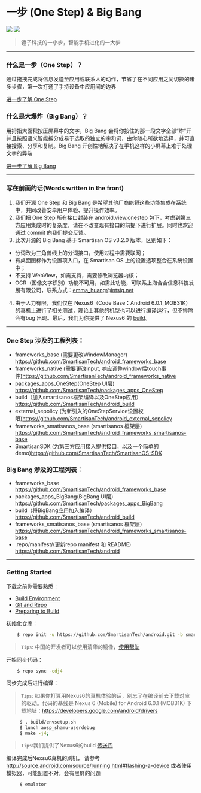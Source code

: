 # 一步 (One Step) & Big Bang

![](http://static.smartisanos.cn/common/img/third-medium/one-step-icon_8dab923f53.png) ![](http://static.smartisanos.cn/common/img/third-medium/bigbang-icon_90f9202992.png)

> 锤子科技的一小步，智能手机进化的一大步

----

### 什么是一步（One Step）？
通过拖拽完成将信息发送至应用或联系人的动作，节省了在不同应用之间切换的诸多步骤，第一次打通了手持设备中应用间的边界

[进一步了解 One Step](http://www.smartisan.com/m1/#/os?section=onestep)


### 什么是大爆炸（Big Bang）？
用拇指大面积按压屏幕中的文字，Big Bang 会将你按住的那一段文字全部“炸”开并且按照语义智能拆分成易于选取的独立的字和词，由你随心所欲地选择，并可直接搜索、分享和复制。Big Bang 开创性地解决了在手机这样的小屏幕上难于处理文字的弊端

[进一步了解 Big Bang](http://www.smartisan.com/m1/#/os#blastParticiple)

----

### 写在前面的话(Words written in the front)
1. 我们开源 One Step 和 Big Bang 是希望其他厂商能将这些功能集成在系统中，共同改善安卓用户体验、提升操作效率。
2. 我们把 One Step 所有接口封装在 android.view.onestep 包下，考虑到第三方应用集成时的复杂度，请在不改变现有接口的前提下进行扩展。同时也欢迎通过 commit 向我们提交反馈。
3. 此次开源的 Big Bang 基于 Smartisan OS v3.2.0 版本，区别如下：
 * 分词改为三角兽线上的分词接口，使用过程中需要联网；
 * 有桌面图标作为设置项入口，在 Smartisan OS 上的设置选项整合在系统设置中；
 * 不支持 WebView，如需支持，需要修改浏览器内核；
 * OCR（图像文字识别）功能不可用，如需此功能，可联系上海合合信息科技发展有限公司，联系方式：emma_huang@intsig.net

4. 由于人力有限，我们仅在 Nexus6（Code Base：Android 6.0.1_MOB31K）的真机上进行了相关测试，理论上其他的机型也可以进行编译运行，但不排除会有bug 出现。最后，我们为你提供了 Nexus6 的 [build](https://github.com/SmartisanTech/SmartisanOS_Build_Release)。

----

### One Step 涉及的工程列表：
* frameworks_base (需要更改WindowManager) <https://github.com/SmartisanTech/android_frameworks_base>
* frameworks_native (需要更改input, 响应调整window后touch事件)<https://github.com/SmartisanTech/android_frameworks_native>
* packages_apps_OneStep(OneStep UI层) <https://github.com/SmartisanTech/packages_apps_OneStep>
* build（加入smartisanos框架编译以及OneStep应用） <https://github.com/SmartisanTech/android_build>
* external_sepolicy (为新引入的OneStepService设置权限)<https://github.com/SmartisanTech/android_external_sepolicy>
* frameworks_smatisanos_base (smartisanos 框架层) <https://github.com/SmartisanTech/android_frameworks_smartisanos-base>
* SmartisanSDK (为第三方应用接入提供接口，以及一个简单的demo)<https://github.com/SmartisanTech/SmartisanOS-SDK>


### Big Bang 涉及的工程列表：
* frameworks_base  <https://github.com/SmartisanTech/android_frameworks_base>
* packages_apps_BigBang(BigBang UI层) <https://github.com/SmartisanTech/packages_apps_BigBang>
* build（将BigBang应用加入编译） <https://github.com/SmartisanTech/android_build>
* frameworks_smatisanos_base (smartisanos 框架层) <https://github.com/SmartisanTech/android_frameworks_smartisanos-base>
* .repo/manifest/(更新repo manifest 和 README)　<https://github.com/SmartisanTech/android>

----

### Getting Started
下载之前你需要熟悉：

* [Build Environment](http://source.android.com/source/initializing.html)
* [Git and Repo](http://source.android.com/source/using-repo.html)
* [Preparing to Build](http://source.android.com/source/building.html)

初始化仓库：

```sh
    $ repo init -u https://github.com/SmartisanTech/android.git -b smartisan-m-onestep_bigboom -m manifest.xml
```
> `Tips`: 中国的开发者可以使用清华的镜像，[使用帮助](https://mirrors.tuna.tsinghua.edu.cn/help/AOSP/)

开始同步代码：

```sh
    $ repo sync -cdj4
```

同步完成后进行编译：

> `Tips`: 如果你打算用Nexus6的真机体验的话，别忘了在编译前去下载对应的驱动。代码的基线是 Nexus 6 (Mobile) for Android 6.0.1 (MOB31K) 下载地址：<https://developers.google.com/android/drivers>

```sh
     $ . build/envsetup.sh
     $ lunch aosp_shamu-userdebug
     $ make -j4;
```
> `Tips`:我们提供了Nexus6的build [传送门](https://github.com/SmartisanTech/SmartisanOS_Build_Release)

编译完成后Nexsu6真机的刷机， 请参考 <http://source.android.com/source/running.html#flashing-a-device>
或者使用模拟器，可能配置不对，会有黑屏的问题
```sh
     $ emulator
```
